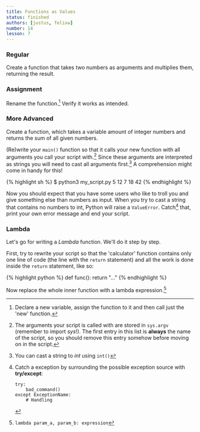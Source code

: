 ```yaml
---
title: Functions as Values
status: finished
authors: [justus, felixw]
number: 14
lesson: 7
---
```


### Regular

Create a function that takes two numbers as arguments and multiplies them, returning the result.

### Assignment

Rename the function.[^renaming] Verify it works as intended.

[^renaming]:
    Declare a new variable, assign the function to it and then call just the 'new' function.

### More Advanced

Create a function, which takes a variable amount of integer numbers and returns the sum of all given numbers.

(Re)write your `main()` function so that it calls your new function with all arguments you call your script with.[^sysargv]
Since these arguments are interpreted as strings you will need to cast all arguments first.[^cast] A comprehension might come in handy for this!

[^sysargv]:
    The arguments your script is called with are stored in `sys.argv` (remember to import _sys_!).
    The first entry in this list is __always__ the name of the script, so you should remove this entry somehow before moving on in the script.

[^cast]:
    You can cast a string to _int_ using `int()`

{% highlight sh %}
$ python3 my_script.py 5 12 7 18
42
{% endhighlight %}

Now you should expect that you have some users who like to troll you and give something else than numbers as input.
When you try to cast a string that contains no numbers to int, Python will raise a `ValueError`.
Catch[^catch] that, print your own error message and end your script.

[^catch]:
    Catch a exception by surrounding the possible exception source with __try/except__:

        try:
            bad_command()
        except ExceptionName:
            # Handling


### Lambda

Let's go for writing a _Lambda_ function. We'll do it step by step.

First, try to rewrite your script so that the 'calculator' function contains only one line of code (the line with the `return` statement) and all the work is done inside the `return` statement, like so:

{% highlight python %}
def func():
    return "..."
{% endhighlight %}

Now replace the whole inner function with a lambda expression.[^lambda]

[^lambda]:
    `lambda param_a, param_b: expression`
